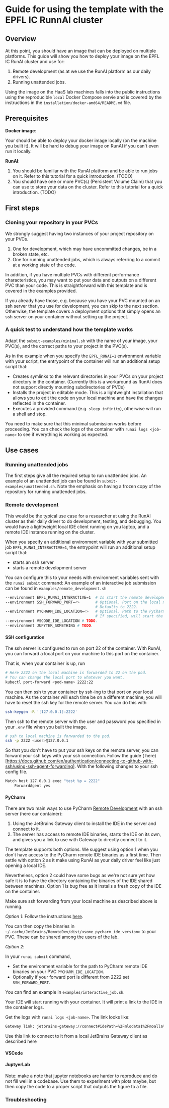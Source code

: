 # Guide for using the template with the EPFL IC RunnAI cluster

## Overview

At this point, you should have an image that can be deployed on multiple platforms.
This guide will show you how to deploy your image on the EPFL IC RunAI cluster and use for:

1. Remote development (as at <lab-name> we use the RunAI platform as our daily drivers).
2. Running unattended jobs.

Using the image on the HaaS lab machines falls into the public instructions 
using the reproducible `local` Docker Compose servie and is covered by the
instructions in the `installation/docker-amd64/README.md` file.

## Prerequisites

**Docker image**:

Your should be able to deploy your docker image locally (on the machine you built it).
It will be hard to debug your image on RunAI if you can't even run it locally.

**RunAI**:

1. You should be familiar with the RunAI platform and be able to run jobs on it.
   Refer to this tutorial for a quick introduction. (TODO)
2. You should have one or more PVC(s) (Persistent Volume Claim) that you can use to store your data on the cluster.
   Refer to this tutorial for a quick introduction. (TODO)

## First steps

### Cloning your repository in your PVCs

We strongly suggest having two instances of your project repository on your PVCs.

1. One for development, which may have uncommitted changes, be in a broken state, etc.
2. One for running unattended jobs, which is always referring to a commit at a working state of the code.

In addition, if you have multiple PVCs with different performance characteristics,
you may want to put your data and outputs on a different PVC than your code.
This is straightforward with this template and is covered in the examples provided.

If you already have those, e.g. because you have your PVC mounted on an ssh server that you use for development,
you can skip to the next section.
Otherwise, the template covers a deployment options that simply opens an ssh server on your container without setting up
the project.

### A quick test to understand how the template works

Adapt the `submit-examples/minimal.sh` with the name of your image, your PVC(s), and the correct paths to your project
in the PVC(s).

As in the example when you specify the `EPFL_RUNAI=1` environment variable with your script,
the entrypoint of the container will run an additional setup script that:

- Creates symlinks to the relevant directories in your PVCs on your project directory in the container.
  (Currently this is a workaround as RunAI does not support directly  mounting subdirectories of PVCs)
- Installs the project in editable mode. This is a lightweight installation that allows you to edit the code
  on your local machine and have the changes reflected in the container.
- Executes a provided command (e.g. `sleep infinity`), otherwise will run a shell and stop.

You need to make sure that this minimal submission works before proceeding.
You can check the logs of the container with `runai logs <job-name>` to see if everything is working as expected.

## Use cases

### Running unattended jobs

The first steps give all the required setup to run unattended jobs.
An example of an unattended job can be found in `submit-examples/unattended.sh`.
Note the emphasis on having a frozen copy of the repository for running unattended jobs.

### Remote development

This would be the typical use case for a researcher at <lab-name> using the RunAI cluster as their daily driver to do
development, testing, and debugging.
You would have a lightweight local IDE client running on you laptop, and a remote IDE instance running on the cluster.

When you specify an additional environment variable with your submitted job `EPFL_RUNAI_INTERACTIVE=1`,
the entrypoint will run an additional setup script that:

- starts an ssh server
- starts a remote development server

You can configure this to your needs with environment variables sent with the `runai submit` command:
An example of an interactive job submission can be found in `examples/remote_development.sh`

```bash
--environment EPFL_RUNAI_INTERACTIVE=1  # Is start the remote development setup script.
--environment SSH_FORWARD_PORT=<>       # Optional. Port on the local machine that forwards to the ssh server on the container.
                                        # Defaults to 2222.
--environment PYCHARM_IDE_LOCATION=<>   # Optional. Path to the PyCharm remote IDE binaries.
                                        # If specified, will start the remote IDE on the container.
--environment VSCODE_IDE_LOCATION # TODO.
--environment JUPYTER_SOMETHING # TODO.
```

#### SSH configuration

The ssh server is configured to run on port 22 of the container.
With RunAI, you can forward a local port on your machine to this port on the container.

That is, when your container is up, run

```bash
# Here 2222 on the local machine is forwarded to 22 on the pod.
# You can change the local port to whatever you want.
kubectl port-forward <pod-name> 2222:22
```

You can then ssh to your container by ssh-ing to that port on your local machine.
As the container will each time be on a different machine, you will have to reset the ssh key for the remote server.
You can do this with

```bash
ssh-keygen -R '[127.0.0.1]:2222'
```

Then ssh to the remote server with the user and password you specified in your `.env` file when you built the image.

```bash
# ssh to local machine is forwarded to the pod.
ssh -p 2222 <user>@127.0.0.1   
```

So that you don't have to put your ssh keys on the remote server, you can forward your ssh keys with your ssh
connection.
Follow the guide (
here)[https://docs.github.com/en/authentication/connecting-to-github-with-ssh/using-ssh-agent-forwarding].
With the following changes to your ssh config file.

```bash
Match host 127.0.0.1 exec "test %p = 2222"
	ForwardAgent yes
```

#### PyCharm

There are two main ways to use
PyCharm [Remote Development](https://www.jetbrains.com/help/pycharm/remote-development-overview.html) with an ssh
server (here our container):

1. Using the JetBrains Gateway client to install the IDE in the server and connect to it.
2. The server has access to remote IDE binaries, starts the IDE on its own, and gives you a link to use with
   Gateway to directly connect to it.

The template supports both options.
We suggest using option 1 when you don't have access to the PyCharm remote IDE binaries as a first time.
Then settle with option 2 as it make using RunAI as your daily driver feel like just opening a local IDE.

Nevertheless, option 2 could have some bugs as we're not sure yet
how safe it is to have the directory containing the binaries of the IDE shared between machines.
Option 1 is bug free as it installs a fresh copy of the IDE on the container.

Make sure ssh forwarding from your local machine as described above is running.

_Option 1_:
Follow the instructions [here](https://www.jetbrains.com/help/pycharm/remote-development-a.html#gateway).

You can then copy the binaries in `~/.cache/JetBrains/RemoteDev/dist/<some_pycharm_ide_version>` to your PVC.
These can be shared among the users of the lab.

_Option 2_:

In your `runai submit` command,

- Set the environment variable for the path to PyCharm remote IDE binaries on your PVC `PYCHARM_IDE_LOCATION`.
- Optionally if your forward port is different from 2222 set `SSH_FORWARD_PORT`.

You can find an example in `examples/interactive_job.sh`.

Your IDE will start running with your container.
It will print a link to the IDE in the container logs.

Get the logs with `runai logs <job-name>`.
The link looks like:

```bash
Gateway link: jetbrains-gateway://connect#idePath=%2Fmlodata1%2Fmoalla%2Fremote_development%2Fpycharm&projectPath=%2Fopt%2Fproject&host=127.0.0.1&port=2222&user=&type=ssh&deploy=false
```

Use this link to connect to it from a local JetBrains Gateway client as described here

#### VSCode

#### JuptyerLab

Note: make a note that jupyter notebooks are harder to reproduce and do not fill well in a codebase.
Use them to experiment with plots maybe, but then copy the code to a proper script that outputs the figure
to a file.

### Troubleshooting